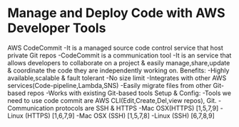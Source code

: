 # Manage and Deploy Code with AWS Developer Tools
AWS CodeCommit
-It is a managed source code control service that host private Git repos
-CodeCommit is a communication tool
-It is an service that allows developers to collaborate on a project & easily manage,share,update & coordinate the code they are independently working on.
Benefits:
-Highly available,scalable & fault tolerant
-No size limit
-Integrates with other AWS services(Code-pipeline,Lambda,SNS)
-Easily migrate files from other Git-based repos
-Works with existing Git-based tools
Setup & Config:
-Tools we need to use code commit are AWS CLI(Edit,Create,Del,view repos), Git.
-Communication protocols are SSH & HTTPS
-Mac OSX(HTTPS) [1,5,7,9]
-Linux (HTTPS) [1,6,7,9]
-Mac OSX (SSH) [1,5,7,8]
-Linux (SSH) [6,7,8,9]
